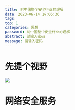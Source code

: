 ```yaml
---
title: 对中国整个安全行业的理解
date: 2023-06-14 16:06:36
tags:
top: 1
categories: 思想
password: 对中国整个安全行业的理解
abstract: 请输入密码
message: 请输入密码
---
```






# 先提个视野

![](对中国整个安全行业的理解/1.jpg)



# 网络安全服务

